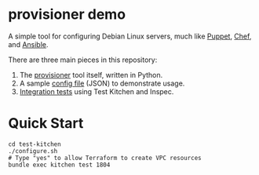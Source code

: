 # provisioner demo

A simple tool for configuring Debian Linux servers, much like [Puppet](https://puppet.com), [Chef](https://www.chef.io), and [Ansible](https://www.ansible.com).

There are three main pieces in this repository:

1. The [provisioner](provisioner/) tool itself, written in Python.
2. A sample [config file](provisioner/dist/server.json) (JSON) to demonstrate usage.
3. [Integration tests](test-kitchen/) using Test Kitchen and Inspec.

# Quick Start

```shell
cd test-kitchen
./configure.sh
# Type "yes" to allow Terraform to create VPC resources
bundle exec kitchen test 1804
```
